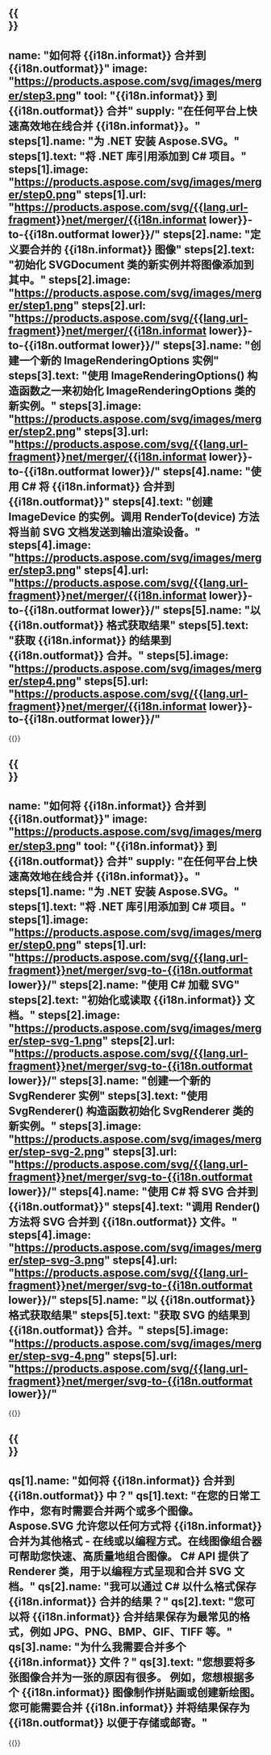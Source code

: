 ﻿---
meta: true
translation: true
deploy: false
---

{{<section howto>}}
---
name: "如何将 {{i18n.informat}} 合并到 {{i18n.outformat}}"
image: "https://products.aspose.com/svg/images/merger/step3.png"
tool: "{{i18n.informat}} 到 {{i18n.outformat}} 合并"
supply: "在任何平台上快速高效地在线合并 {{i18n.informat}}。"
steps[1].name: "为 .NET 安装 Aspose.SVG。"
steps[1].text: "将 .NET 库引用添加到 C# 项目。"
steps[1].image: "https://products.aspose.com/svg/images/merger/step0.png"
steps[1].url: "https://products.aspose.com/svg/{{lang.url-fragment}}net/merger/{{i18n.informat lower}}-to-{{i18n.outformat lower}}/"
steps[2].name: "定义要合并的 {{i18n.informat}} 图像"
steps[2].text: "初始化 SVGDocument 类的新实例并将图像添加到其中。"
steps[2].image: "https://products.aspose.com/svg/images/merger/step1.png"
steps[2].url: "https://products.aspose.com/svg/{{lang.url-fragment}}net/merger/{{i18n.informat lower}}-to-{{i18n.outformat lower}}/"
steps[3].name: "创建一个新的 ImageRenderingOptions 实例"
steps[3].text: "使用 ImageRenderingOptions() 构造函数之一来初始化 ImageRenderingOptions 类的新实例。"
steps[3].image: "https://products.aspose.com/svg/images/merger/step2.png"
steps[3].url: "https://products.aspose.com/svg/{{lang.url-fragment}}net/merger/{{i18n.informat lower}}-to-{{i18n.outformat lower}}/"
steps[4].name: "使用 C# 将 {{i18n.informat}} 合并到 {{i18n.outformat}}"
steps[4].text: "创建 ImageDevice 的实例。调用 RenderTo(device) 方法将当前 SVG 文档发送到输出渲染设备。"
steps[4].image: "https://products.aspose.com/svg/images/merger/step3.png"
steps[4].url: "https://products.aspose.com/svg/{{lang.url-fragment}}net/merger/{{i18n.informat lower}}-to-{{i18n.outformat lower}}/"
steps[5].name: "以 {{i18n.outformat}} 格式获取结果"
steps[5].text: "获取 {{i18n.informat}} 的结果到 {{i18n.outformat}} 合并。"
steps[5].image: "https://products.aspose.com/svg/images/merger/step4.png"
steps[5].url: "https://products.aspose.com/svg/{{lang.url-fragment}}net/merger/{{i18n.informat lower}}-to-{{i18n.outformat lower}}/"
---

{{<import path="/meta/schemas.md" section="howto">}}

{{<section howtoSvg>}}
---
name: "如何将 {{i18n.informat}} 合并到 {{i18n.outformat}}"
image: "https://products.aspose.com/svg/images/merger/step3.png"
tool: "{{i18n.informat}} 到 {{i18n.outformat}} 合并"
supply: "在任何平台上快速高效地在线合并 {{i18n.informat}}。"
steps[1].name: "为 .NET 安装 Aspose.SVG。"
steps[1].text: "将 .NET 库引用添加到 C# 项目。"
steps[1].image: "https://products.aspose.com/svg/images/merger/step0.png"
steps[1].url: "https://products.aspose.com/svg/{{lang.url-fragment}}net/merger/svg-to-{{i18n.outformat lower}}/"
steps[2].name: "使用 C# 加载 SVG"
steps[2].text: "初始化或读取 {{i18n.informat}} 文档。"
steps[2].image: "https://products.aspose.com/svg/images/merger/step-svg-1.png"
steps[2].url: "https://products.aspose.com/svg/{{lang.url-fragment}}net/merger/svg-to-{{i18n.outformat lower}}/"
steps[3].name: "创建一个新的 SvgRenderer 实例"
steps[3].text: "使用 SvgRenderer() 构造函数初始化 SvgRenderer 类的新实例。"
steps[3].image: "https://products.aspose.com/svg/images/merger/step-svg-2.png"
steps[3].url: "https://products.aspose.com/svg/{{lang.url-fragment}}net/merger/svg-to-{{i18n.outformat lower}}/"
steps[4].name: "使用 C# 将 SVG 合并到 {{i18n.outformat}}"
steps[4].text: "调用 Render() 方法将 SVG 合并到 {{i18n.outformat}} 文件。"
steps[4].image: "https://products.aspose.com/svg/images/merger/step-svg-3.png"
steps[4].url: "https://products.aspose.com/svg/{{lang.url-fragment}}net/merger/svg-to-{{i18n.outformat lower}}/"
steps[5].name: "以 {{i18n.outformat}} 格式获取结果"
steps[5].text: "获取 SVG 的结果到 {{i18n.outformat}} 合并。"
steps[5].image: "https://products.aspose.com/svg/images/merger/step-svg-4.png"
steps[5].url: "https://products.aspose.com/svg/{{lang.url-fragment}}net/merger/svg-to-{{i18n.outformat lower}}/"
---

{{<import path="/meta/schemas.md" section="howto">}}

{{<section faq>}}
---
qs[1].name: "如何将 {{i18n.informat}} 合并到 {{i18n.outformat}} 中？"
qs[1].text: "在您的日常工作中，您有时需要合并两个或多个图像。 Aspose.SVG 允许您以任何方式将 {{i18n.informat}} 合并为其他格式 - 在线或以编程方式。在线图像组合器可帮助您快速、高质量地组合图像。 C# API 提供了 Renderer 类，用于以编程方式呈现和合并 SVG 文档。"
qs[2].name: "我可以通过 C# 以什么格式保存 {{i18n.informat}} 合并的结果？"
qs[2].text: "您可以将 {{i18n.informat}} 合并结果保存为最常见的格式，例如 JPG、PNG、BMP、GIF、TIFF 等。"
qs[3].name: "为什么我需要合并多个 {{i18n.informat}} 文件？"
qs[3].text: "您想要将多张图像合并为一张的原因有很多。 例如，您想根据多个 {{i18n.informat}} 图像制作拼贴画或创建新绘图。 您可能需要合并 {{i18n.informat}} 并将结果保存为 {{i18n.outformat}} 以便于存储或邮寄。"
---

{{<import path="/meta/schemas.md" section="faq">}}

